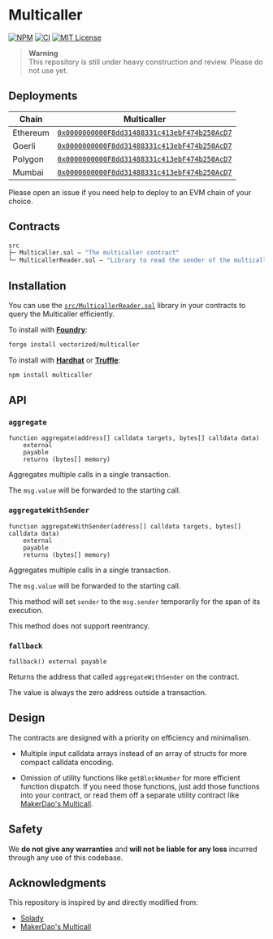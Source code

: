# Multicaller

[![NPM][npm-shield]][npm-url]
[![CI][ci-shield]][ci-url]
[![MIT License][license-shield]][license-url]

> **Warning**   
> This repository is still under heavy construction and review. Please do not use yet.

## Deployments

| Chain | Multicaller |
|---|---|
| Ethereum | [`0x0000000000F8dd31488331c413ebF474b250AcD7`](https://etherscan.io/address/0x0000000000F8dd31488331c413ebF474b250AcD7) |
| Goerli | [`0x0000000000F8dd31488331c413ebF474b250AcD7`](https://goerli.etherscan.io/address/0x0000000000F8dd31488331c413ebF474b250AcD7) |
| Polygon | [`0x0000000000F8dd31488331c413ebF474b250AcD7`](https://polygonscan.com/address/0x0000000000F8dd31488331c413ebF474b250AcD7) |
| Mumbai | [`0x0000000000F8dd31488331c413ebF474b250AcD7`](https://mumbai.polygonscan.com/address/0x0000000000F8dd31488331c413ebF474b250AcD7) |


Please open an issue if you need help to deploy to an EVM chain of your choice.

## Contracts

```ml
src
├─ Multicaller.sol — "The multicaller contract"
└─ MulticallerReader.sol — "Library to read the sender of the multicaller contract"
``` 

## Installation

You can use the [`src/MulticallerReader.sol`](./src/MulticallerReader.sol) library in your contracts to query the Multicaller efficiently.

To install with [**Foundry**](https://github.com/gakonst/foundry):

```sh
forge install vectorized/multicaller
```

To install with [**Hardhat**](https://github.com/nomiclabs/hardhat) or [**Truffle**](https://github.com/trufflesuite/truffle):

```sh
npm install multicaller
```

## API

### `aggregate`
```solidity
function aggregate(address[] calldata targets, bytes[] calldata data)
    external
    payable
    returns (bytes[] memory)
```  
Aggregates multiple calls in a single transaction.

The `msg.value` will be forwarded to the starting call.

### `aggregateWithSender`
```solidity
function aggregateWithSender(address[] calldata targets, bytes[] calldata data)
    external
    payable
    returns (bytes[] memory)
```  
Aggregates multiple calls in a single transaction.

The `msg.value` will be forwarded to the starting call.

This method will set `sender` to the `msg.sender` temporarily for the span of its execution.

This method does not support reentrancy.

### `fallback`
```solidity
fallback() external payable
```  
Returns the address that called `aggregateWithSender` on the contract.

The value is always the zero address outside a transaction.

## Design

The contracts are designed with a priority on efficiency and minimalism. 

- Multiple input calldata arrays instead of an array of structs for more compact calldata encoding.

- Omission of utility functions like `getBlockNumber` for more efficient function dispatch. If you need those functions, just add those functions into your contract, or read them off a separate utility contract like [MakerDao's Multicall](https://github.com/makerdao/multicall).

## Safety

We **do not give any warranties** and **will not be liable for any loss** incurred through any use of this codebase.

## Acknowledgments

This repository is inspired by and directly modified from:

- [Solady](https://github.com/vectorized/solady)
- [MakerDao's Multicall](https://github.com/makerdao/multicall)


[npm-shield]: https://img.shields.io/npm/v/multicaller.svg
[npm-url]: https://www.npmjs.com/package/multicaller

[ci-shield]: https://img.shields.io/github/actions/workflow/status/vectorized/multicaller/ci.yml?label=build&branch=main
[ci-url]: https://github.com/vectorized/multicaller/actions/workflows/ci.yml

[license-shield]: https://img.shields.io/badge/License-MIT-green.svg
[license-url]: https://github.com/vectorized/multicaller/blob/main/LICENSE.txt
